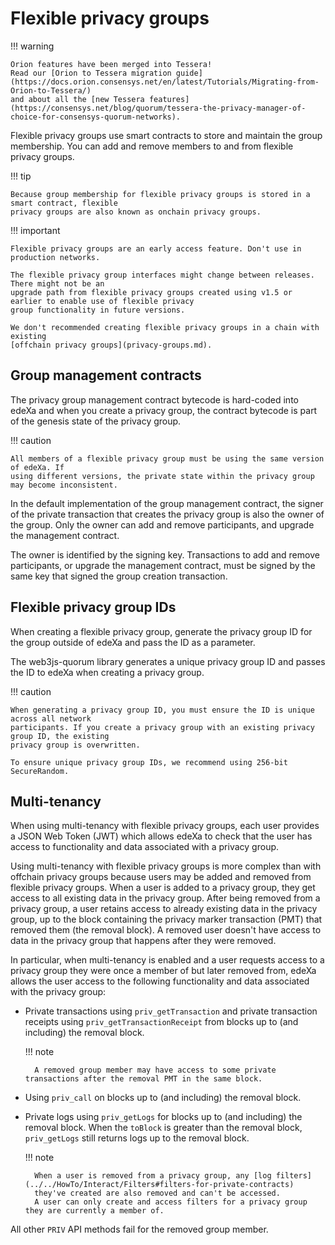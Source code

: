 # Flexible privacy groups

!!! warning

```
Orion features have been merged into Tessera!
Read our [Orion to Tessera migration guide](https://docs.orion.consensys.net/en/latest/Tutorials/Migrating-from-Orion-to-Tessera/)
and about all the [new Tessera features](https://consensys.net/blog/quorum/tessera-the-privacy-manager-of-choice-for-consensys-quorum-networks).
```

Flexible privacy groups use smart contracts to store and maintain the group membership. You can add and remove members to and from flexible privacy groups.

!!! tip

```
Because group membership for flexible privacy groups is stored in a smart contract, flexible
privacy groups are also known as onchain privacy groups.
```

!!! important

```
Flexible privacy groups are an early access feature. Don't use in production networks.

The flexible privacy group interfaces might change between releases. There might not be an
upgrade path from flexible privacy groups created using v1.5 or earlier to enable use of flexible privacy
group functionality in future versions.

We don't recommended creating flexible privacy groups in a chain with existing
[offchain privacy groups](privacy-groups.md).
```

## Group management contracts

The privacy group management contract bytecode is hard-coded into edeXa and when you create a privacy group, the contract bytecode is part of the genesis state of the privacy group.

!!! caution

```
All members of a flexible privacy group must be using the same version of edeXa. If
using different versions, the private state within the privacy group may become inconsistent.
```

In the default implementation of the group management contract, the signer of the private transaction that creates the privacy group is also the owner of the group. Only the owner can add and remove participants, and upgrade the management contract.

The owner is identified by the signing key. Transactions to add and remove participants, or upgrade the management contract, must be signed by the same key that signed the group creation transaction.

## Flexible privacy group IDs

When creating a flexible privacy group, generate the privacy group ID for the group outside of edeXa and pass the ID as a parameter.

The web3js-quorum library generates a unique privacy group ID and passes the ID to edeXa when creating a privacy group.

!!! caution

```
When generating a privacy group ID, you must ensure the ID is unique across all network
participants. If you create a privacy group with an existing privacy group ID, the existing
privacy group is overwritten.

To ensure unique privacy group IDs, we recommend using 256-bit SecureRandom.
```

## Multi-tenancy

When using multi-tenancy with flexible privacy groups, each user provides a JSON Web Token (JWT) which allows edeXa to check that the user has access to functionality and data associated with a privacy group.

Using multi-tenancy with flexible privacy groups is more complex than with offchain privacy groups because users may be added and removed from flexible privacy groups. When a user is added to a privacy group, they get access to all existing data in the privacy group. After being removed from a privacy group, a user retains access to already existing data in the privacy group, up to the block containing the privacy marker transaction (PMT) that removed them (the removal block). A removed user doesn't have access to data in the privacy group that happens after they were removed.

In particular, when multi-tenancy is enabled and a user requests access to a privacy group they were once a member of but later removed from, edeXa allows the user access to the following functionality and data associated with the privacy group:

*   Private transactions using `priv_getTransaction` and private transaction receipts using `priv_getTransactionReceipt` from blocks up to (and including) the removal block.

    !!! note

    ```
      A removed group member may have access to some private transactions after the removal PMT in the same block.
    ```
* Using `priv_call` on blocks up to (and including) the removal block.
*   Private logs using `priv_getLogs` for blocks up to (and including) the removal block. When the `toBlock` is greater than the removal block, `priv_getLogs` still returns logs up to the removal block.

    !!! note

    ```
      When a user is removed from a privacy group, any [log filters](../../HowTo/Interact/Filters#filters-for-private-contracts)
      they've created are also removed and can't be accessed.
      A user can only create and access filters for a privacy group they are currently a member of.
    ```

All other `PRIV` API methods fail for the removed group member.
